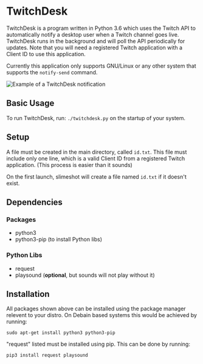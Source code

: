 # TwitchDesk

TwitchDesk is a program written in Python 3.6 which uses the Twitch API to automatically
notify a desktop user when a Twitch channel goes live. TwitchDesk runs in the background and will poll the API periodically for updates. Note that you will need a registered Twitch application with a Client ID to use this application.

Currently this application only supports GNU/Linux or any other system that supports the `notify-send` command.


![Example of a TwitchDesk notification](http://slimecorp.biz/i/1524062266.png)



## Basic Usage
To run TwitchDesk, run:
`./twitchdesk.py`
on the startup of your system.

## Setup
A file must be created in the main directory, called `id.txt`.
This file must include only one line, which is a valid Client ID
from a registered Twitch application. (This process is easier than it sounds)

On the first launch, slimeshot will create a file named `id.txt` if it doesn't exist.


## Dependencies
### Packages
-   python3
-   python3-pip (to install Python libs)

### Python Libs
-   request
-   playsound (<b>optional</b>, but sounds will not play without it)

## Installation

All packages shown above can be installed using the package manager relevent to your distro.
On Debain based systems this would be achieved by running:

`sudo apt-get install python3 python3-pip`

"request" listed must be installed using pip. This can be done by running:

`pip3 install request playsound`
